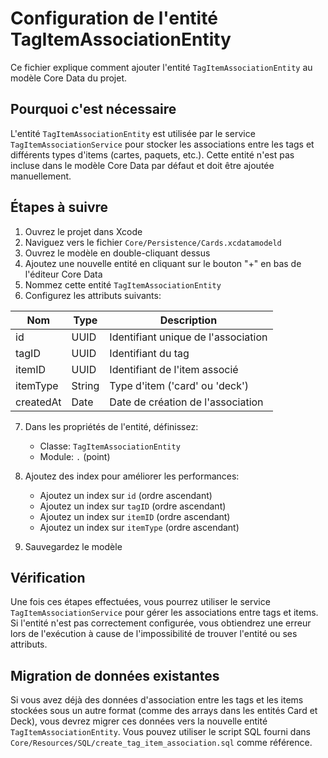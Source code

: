 # Configuration de l'entité TagItemAssociationEntity

Ce fichier explique comment ajouter l'entité `TagItemAssociationEntity` au modèle Core Data du projet.

## Pourquoi c'est nécessaire

L'entité `TagItemAssociationEntity` est utilisée par le service `TagItemAssociationService` pour stocker les associations entre les tags et différents types d'items (cartes, paquets, etc.). Cette entité n'est pas incluse dans le modèle Core Data par défaut et doit être ajoutée manuellement.

## Étapes à suivre

1. Ouvrez le projet dans Xcode
2. Naviguez vers le fichier `Core/Persistence/Cards.xcdatamodeld`
3. Ouvrez le modèle en double-cliquant dessus
4. Ajoutez une nouvelle entité en cliquant sur le bouton "+" en bas de l'éditeur Core Data
5. Nommez cette entité `TagItemAssociationEntity`
6. Configurez les attributs suivants:

| Nom       | Type | Description                            |
|-----------|------|----------------------------------------|
| id        | UUID | Identifiant unique de l'association    |
| tagID     | UUID | Identifiant du tag                     |
| itemID    | UUID | Identifiant de l'item associé          |
| itemType  | String | Type d'item ('card' ou 'deck')       |
| createdAt | Date | Date de création de l'association      |

7. Dans les propriétés de l'entité, définissez:
   - Classe: `TagItemAssociationEntity`
   - Module: `.` (point)

8. Ajoutez des index pour améliorer les performances:
   - Ajoutez un index sur `id` (ordre ascendant)
   - Ajoutez un index sur `tagID` (ordre ascendant)
   - Ajoutez un index sur `itemID` (ordre ascendant)
   - Ajoutez un index sur `itemType` (ordre ascendant)

9. Sauvegardez le modèle

## Vérification

Une fois ces étapes effectuées, vous pourrez utiliser le service `TagItemAssociationService` pour gérer les associations entre tags et items. Si l'entité n'est pas correctement configurée, vous obtiendrez une erreur lors de l'exécution à cause de l'impossibilité de trouver l'entité ou ses attributs.

## Migration de données existantes

Si vous avez déjà des données d'association entre les tags et les items stockées sous un autre format (comme des arrays dans les entités Card et Deck), vous devrez migrer ces données vers la nouvelle entité `TagItemAssociationEntity`. Vous pouvez utiliser le script SQL fourni dans `Core/Resources/SQL/create_tag_item_association.sql` comme référence. 